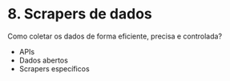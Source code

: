 # 8. Scrapers de dados

Como coletar os dados de forma eficiente, precisa e controlada?

- APIs
- Dados abertos
- Scrapers específicos